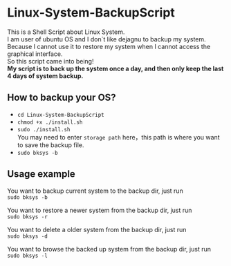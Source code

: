 # Linux-System-BackupScript
  This is a Shell Script about Linux System.  
  I am user of ubuntu OS and I don\`t like dejagnu to backup my system.  
  Because I cannot use it to restore my system when I cannot access the graphical interface.  
  So this script came into being!  
  **My script is to back up the system once a day, and then only keep the last 4 days of system backup.**

## How to backup your OS?
  - `cd Linux-System-BackupScript`  
  - `chmod +x ./install.sh`  
  - `sudo ./install.sh`    
  You may need to enter `storage path` here，this path is where you want to save the backup file.
  - `sudo bksys -b`
  
## Usage example

 You want to backup current system to the backup dir, just run   
 `sudo bksys -b`
   
 You want to restore a newer system from the backup dir, just run  
 `sudo bksys -r`
   
 You want to delete a older system from the backup dir, just run  
 `sudo bksys -d`
 
 You want to browse the backed up system from the backup dir, just run  
 `sudo bksys -l`

